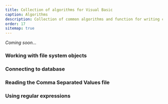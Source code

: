 ```yaml
---
title: Collection of algorithms for Visual Basic
caption: Algorithms
description: Collection of common algorithms and function for writing code in Visual Basic
order: 17
sitemap: true
---
```

*Coming soon...*

### Working with file system objects
### Connecting to database
### Reading the Comma Separated Values file
### Using regular expressions
